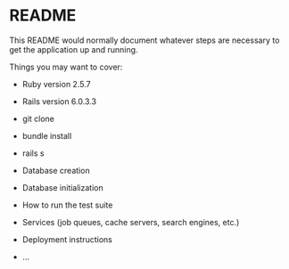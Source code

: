 # README

This README would normally document whatever steps are necessary to get the
application up and running.

Things you may want to cover:

* Ruby version 2.5.7

* Rails version 6.0.3.3

* git clone

* bundle install

* rails s

* Database creation

* Database initialization

* How to run the test suite

* Services (job queues, cache servers, search engines, etc.)

* Deployment instructions

* ...
